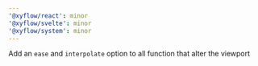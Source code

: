 ```yaml
---
'@xyflow/react': minor
'@xyflow/svelte': minor
'@xyflow/system': minor
---
```


Add an `ease` and `interpolate` option to all function that alter the viewport
